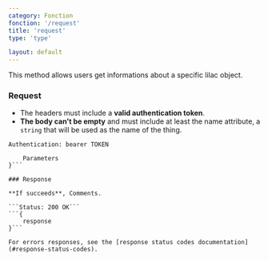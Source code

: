 ```yaml
---
category: Fonction
fonction: '/request'
title: 'request'
type: 'type'

layout: default
---
```


This method allows users get informations about a specific lilac object.

### Request

* The headers must include a **valid authentication token**.
* **The body can't be empty** and must include at least the name attribute, a `string` that will be used as the name of the thing.

```Authentication: bearer TOKEN```
```{
    Parameters
}```

### Response

**If succeeds**, Comments.

```Status: 200 OK```
```{
    response
}```

For errors responses, see the [response status codes documentation](#response-status-codes).